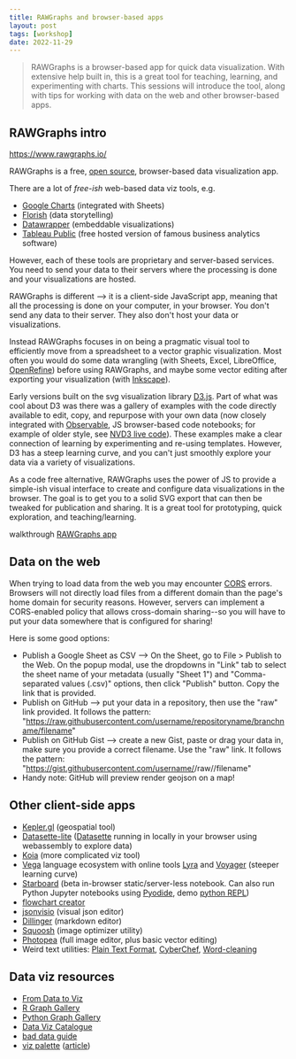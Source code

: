 ```yaml
---
title: RAWGraphs and browser-based apps
layout: post
tags: [workshop]
date: 2022-11-29
---
```


> RAWGraphs is a browser-based app for quick data visualization. With extensive help built in, this is a great tool for teaching, learning, and experimenting with charts. This sessions will introduce the tool, along with tips for working with data on the web and other browser-based apps.

## RAWGraphs intro

<https://www.rawgraphs.io/>

RAWGraphs is a free, [open source](https://github.com/rawgraphs/rawgraphs-app), browser-based data visualization app.

There are a lot of *free-ish* web-based data viz tools, e.g. 

- [Google Charts](https://developers.google.com/chart) (integrated with Sheets)
- [Florish](https://flourish.studio/) (data storytelling)
- [Datawrapper](https://www.datawrapper.de/) (embeddable visualizations)
- [Tableau Public](https://public.tableau.com/app/discover) (free hosted version of famous business analytics software)

However, each of these tools are proprietary and server-based services.
You need to send your data to their servers where the processing is done and your visualizations are hosted. 

RAWGraphs is different --> it is a client-side JavaScript app, meaning that all the processing is done on your computer, in your browser. 
You don't send any data to their server. 
They also don't host your data or visualizations. 

Instead RAWGraphs focuses in on being a pragmatic visual tool to efficiently move from a spreadsheet to a vector graphic visualization.
Most often you would do some data wrangling (with Sheets, Excel, LibreOffice, [OpenRefine](https://openrefine.org/)) before using RAWGraphs, and maybe some vector editing after exporting your visualization (with [Inkscape](https://inkscape.org/)). 

Early versions built on the svg visualization library [D3.js](https://d3js.org/). 
Part of what was cool about D3 was there was a gallery of examples with the code directly available to edit, copy, and repurpose with your own data (now closely integrated with [Observable](https://observablehq.com/), JS browser-based code notebooks; for example of older style, see [NVD3 live code](https://nvd3.org/livecode/index.html)). 
These examples make a clear connection of learning by experimenting and re-using templates.
However, D3 has a steep learning curve, and you can't just smoothly explore your data via a variety of visualizations.

As a code free alternative, RAWGraphs uses the power of JS to provide a simple-ish visual interface to create and configure data visualizations in the browser. 
The goal is to get you to a solid SVG export that can then be tweaked for publication and sharing. 
It is a great tool for prototyping, quick exploration, and teaching/learning.

walkthrough [RAWGraphs app](https://app.rawgraphs.io/)

## Data on the web

When trying to load data from the web you may encounter [CORS](https://developer.mozilla.org/en-US/docs/Web/HTTP/CORS) errors.
Browsers will not directly load files from a different domain than the page's home domain for security reasons. 
However, servers can implement a CORS-enabled policy that allows cross-domain sharing--so you will have to put your data somewhere that is configured for sharing!

Here is some good options: 

- Publish a Google Sheet as CSV --> On the Sheet, go to File > Publish to the Web. On the popup modal, use the dropdowns in "Link" tab to select the sheet name of your metadata (usually "Sheet 1") and "Comma-separated values (.csv)" options, then click "Publish" button. Copy the link that is provided.
- Publish on GitHub --> put your data in a repository, then use the "raw" link provided. It follows the pattern: "https://raw.githubusercontent.com/username/repositoryname/branchname/filename"
- Publish on GitHub Gist --> create a new Gist, paste or drag your data in, make sure you provide a correct filename. Use the "raw" link. It follows the pattern: "https://gist.githubusercontent.com/username/<hash>/raw/<hash>/filename"
- Handy note: GitHub will preview render geojson on a map!

## Other client-side apps

- [Kepler.gl](https://kepler.gl/) (geospatial tool)
- [Datasette-lite](https://lite.datasette.io/) ([Datasette](https://datasette.io/) running in locally in your browser using webassembly to explore data)
- [Koia](https://www.koia.io/intro/index.html) (more complicated viz tool)
- [Vega](https://vega.github.io/) language ecosystem with online tools [Lyra](https://idl.cs.washington.edu/projects/lyra/app/) and [Voyager](https://vega.github.io/voyager) (steeper learning curve)
- [Starboard](https://starboard.gg/) (beta in-browser static/server-less notebook. Can also run Python Jupyter notebooks using [Pyodide](https://github.com/pyodide/pyodide), demo [python REPL](https://pyodide.org/en/stable/console.html))
- [flowchart creator](https://flowchart.fun/)
- [jsonvisio](https://jsonvisio.com/) (visual json editor)
- [Dillinger](https://dillinger.io/) (markdown editor)
- [Squoosh](https://squoosh.app/) (image optimizer utility)
- [Photopea](https://www.photopea.com/) (full image editor, plus basic vector editing)
- Weird text utilities: [Plain Text Format](https://plaintextformat.com/), [CyberChef](https://gchq.github.io/CyberChef/), [Word-cleaning](https://jhy.io/tools/convert-word-to-plain-text)

## Data viz resources

- [From Data to Viz](https://www.data-to-viz.com/)
- [R Graph Gallery](https://r-graph-gallery.com/index.html)
- [Python Graph Gallery](https://www.python-graph-gallery.com/)
- [Data Viz Catalogue](https://datavizcatalogue.com/)
- [bad data guide](https://github.com/Quartz/bad-data-guide)
- [viz palette](http://projects.susielu.com/viz-palette) ([article](https://medium.com/@Elijah_Meeks/viz-palette-for-data-visualization-color-8e678d996077))
